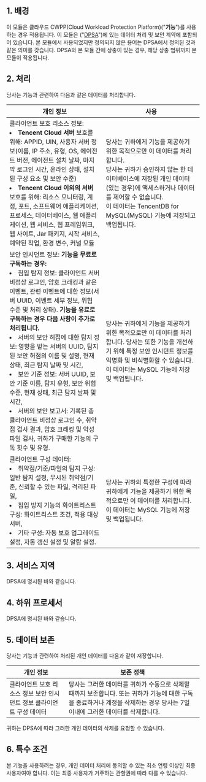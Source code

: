 ## 1\. 배경

이 모듈은 클라우드 CWPP(Cloud Workload Protection Platform)("**기능**")를 사용하는 경우 적용됩니다. 이 모듈은 ("[DPSA](https://intl.cloud.tencent.com/document/product/301/17347)")에 있는 데이터 처리 및 보안 계약에 포함되어 있습니다. 본 모듈에서 사용되었지만 정의되지 않은 용어는 DPSA에서 정의된 것과 같은 의미를 갖습니다. DPSA와 본 모듈 간에 상충이 있는 경우, 해당 상충 범위까지 본 모듈이 적용됩니다.

## 2\. 처리

당사는 기능과 관련하여 다음과 같은 데이터를 처리합니다.

| **개인 정보**                                     | **사용**                                                      |
| ------------------------------------------------------------ | ------------------------------------------------------------ |
| 클라이언트 보호 리소스 정보: <br><li>**Tencent Cloud 서버** 보호를 위해: APPID, UIN, 사용자 서버 정보(이름, IP 주소, 유형, OS, 에이전트 버전, 에이전트 설치 날짜, 마지막 로그인 시간, 온라인 상태, 설치된 구성 요소 및 보안 수준) <br><li>**Tencent Cloud 이외의 서버** 보호를 위해: 리소스 모니터링, 계정, 포트, 소프트웨어 애플리케이션, 프로세스, 데이터베이스, 웹 애플리케이션, 웹 서비스, 웹 프레임워크, 웹 사이트, Jar 패키지, 시작 서비스, 예약된 작업, 환경 변수, 커널 모듈 | 당사는 귀하에게 기능을 제공하기 위한 목적으로만 이 데이터를 처리합니다. <br/> 당사는 귀하가 승인하지 않는 한 데이터베이스에 저장된 개인 데이터(있는 경우)에 액세스하거나 데이터를 제어할 수 없습니다.<br/> 이 데이터는 TencentDB for MySQL(MySQL) 기능에 저장되고 백업됩니다. |
| 보안 인시던트 정보: **기능을 무료로 구독하는 경우:** <br><li>침입 탐지 정보: 클라이언트 서버 비정상 로그인, 암호 크래킹과 같은 이벤트, 관련 이벤트에 대한 정보(서버 UUID, 이벤트 세부 정보, 위협 수준 및 처리 상태). **기능을 유료로 구독하는 경우 다음 사항이 추가로 처리됩니다.** <br><li> 서버의 보안 허점에 대한 탐지 정보: 영향을 받는 서버의 UUID, 탐지된 보안 허점의 이름 및 설명, 현재 상태, 최근 탐지 날짜 및 시간, <br><li>보안 기준 정보: 서버 UUID, 보안 기준 이름, 탐지 유형, 보안 위협 수준, 현재 상태, 최근 탐지 날짜 및 시간, <br><li>서버의 보안 보고서: 기록된 총 클라이언트 비정상 로그인 수, 취약점 검사 결과, 암호 크래킹 및 악성 파일 검사, 귀하가 구매한 기능의 구독 횟수 및 유형. | 당사는 귀하에게 기능을 제공하기 위한 목적으로만 이 데이터를 처리합니다. 당사는 또한 기능을 개선하기 위해 특정 보안 인시던트 정보를 익명화 및 비식별화할 수 있습니다. <br/>이 데이터는 MySQL 기능에 저장 및 백업됩니다. |
| 클라이언트 구성 데이터: <br><li> 취약점/기준/파일의 탐지 구성: 일반 탐지 설정, 무시된 취약점/기준, 신뢰할 수 있는 파일, 격리된 파일, <br><li> 침입 방지 기능의 화이트리스트 구성: 화이트리스트 조건, 적용 대상 서버, <br><li>기타 구성: 자동 보호 업그레이드 설정, 자동 갱신 설정 및 알람 설정. | 당사는 귀하의 특정한 구성에 따라 귀하에게 기능을 제공하기 위한 목적으로만 이 데이터를 처리합니다. <br/>이 데이터는 MySQL 기능에 저장 및 백업됩니다. |

## 3\. 서비스 지역

DPSA에 명시된 바와 같습니다.

## 4\. 하위 프로세서

DPSA에 명시된 바와 같습니다.

## 5\. 데이터 보존

당사는 기능과 관련하여 처리된 개인 데이터를 다음과 같이 저장합니다.

| **개인 정보**                                     | **보존 정책**                                         |
| ------------------------------------------------------------ | ------------------------------------------------------------ |
| 클라이언트 보호 리소스 정보 보안 인시던트 정보 클라이언트 구성 데이터 | 당사는 그러한 데이터를 귀하가 수동으로 삭제할 때까지 보존합니다. 또는 귀하가 기능에 대한 구독을 종료하거나 계정을 삭제하는 경우 당사는 7일 이내에 그러한 데이터를 삭제합니다. |

귀하는 DPSA에 따라 그러한 개인 데이터의 삭제를 요청할 수 있습니다.

## 6\. 특수 조건

본 기능을 사용하려는 경우, 개인 데이터 처리에 동의할 수 있는 최소 연령 이상인 최종 사용자여야 합니다. 이는 최종 사용자가 거주하는 관할권에 따라 다를 수 있습니다.